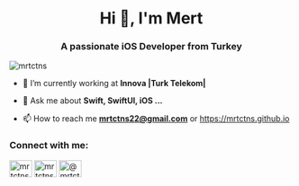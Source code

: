 <h1 align="center">Hi 👋, I'm Mert</h1>
<h3 align="center">A passionate iOS Developer from Turkey</h3>

<p align="left"> <img src="https://komarev.com/ghpvc/?username=mrtctns&label=Profile%20views&color=0e75b6&style=flat" alt="mrtctns" /> </p>

- 🔭 I’m currently working at **Innova |Turk Telekom|**

- 💬 Ask me about **Swift, SwiftUI, iOS ...**

- 📫 How to reach me **mrtctns22@gmail.com** or https://mrtctns.github.io

<h3 align="left">Connect with me:</h3>
<p align="left">
<a href="https://linkedin.com/in/mrtctns" target="blank"><img align="center" src="https://raw.githubusercontent.com/rahuldkjain/github-profile-readme-generator/master/src/images/icons/Social/linked-in-alt.svg" alt="mrtctns" height="30" width="40" /></a>
<a href="https://instagram.com/mrtctns" target="blank"><img align="center" src="https://raw.githubusercontent.com/rahuldkjain/github-profile-readme-generator/master/src/images/icons/Social/instagram.svg" alt="mrtctns" height="30" width="40" /></a>
<a href="https://medium.com/@mrtctns" target="blank"><img align="center" src="https://raw.githubusercontent.com/rahuldkjain/github-profile-readme-generator/master/src/images/icons/Social/medium.svg" alt="@mrtctns" height="30" width="40" /></a>
</p>
